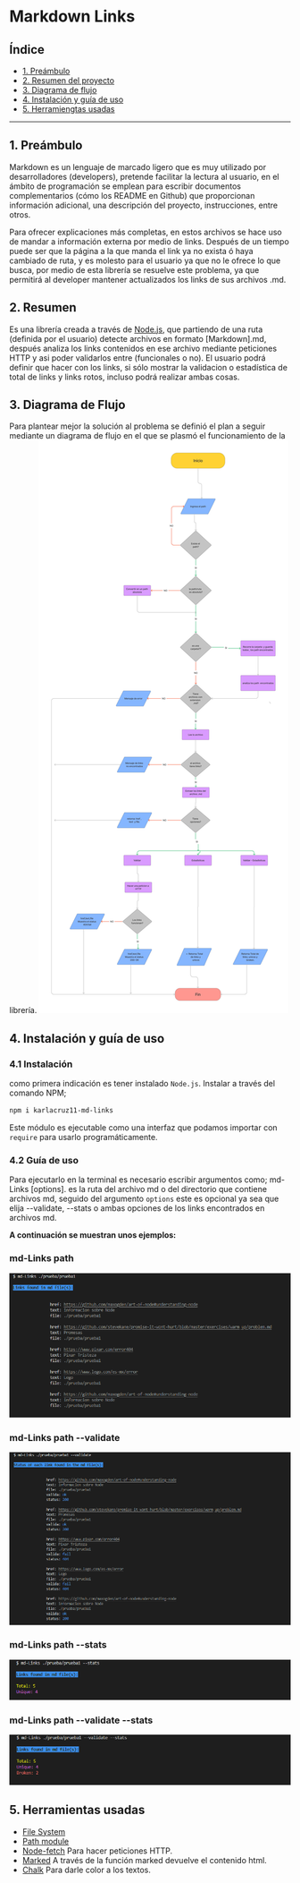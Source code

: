 # Markdown Links

## Índice

* [1. Preámbulo](#1-preámbulo)
* [2. Resumen del proyecto](#2-resumen)
* [3. Diagrama de flujo](#3-diagrama-de-flujo)
* [4. Instalación y guía de uso](#4-instalación-y-guía-de-uso)
* [5. Herramiengtas usadas](#5-herramientas-usadas)


***

## 1. Preámbulo

Markdown es un lenguaje de marcado ligero que es muy utilizado por desarrolladores (developers), pretende facilitar la lectura al usuario, en el ámbito de programación se emplean para escribir documentos complementarios (cómo los README en Github) que proporcionan información adicional, una descripción del proyecto, instrucciones, entre otros.

Para ofrecer explicaciones más completas, en estos archivos se hace uso de mandar a información externa por medio de links. Después de un tiempo puede ser que la página a la que manda el link ya no exista ó haya cambiado de ruta, y es molesto para el usuario ya que no le ofrece lo que busca, por medio de esta librería se resuelve este problema, ya que permitirá al developer mantener actualizados los links de sus archivos .md.

## 2. Resumen 

Es una librería creada a través de [Node.js](https://nodejs.org/), que partiendo de una ruta (definida por el usuario) detecte archivos en formato [Markdown].md, después analiza los links contenidos en ese archivo mediante peticiones HTTP y asi poder validarlos entre (funcionales o no). El usuario podrá definir que hacer con los links, si sólo mostrar la validacion o estadística de total de links y links rotos,  incluso podrá realizar ambas cosas.

## 3. Diagrama de Flujo 

Para plantear mejor la solución al problema se definió el plan a seguir mediante un diagrama de flujo en el que se plasmó el funcionamiento de la librería.
![Diagrama](./image/MDlinks.png)

## 4. Instalación y guía de uso 

### 4.1 Instalación

como primera indicación es tener instalado `Node.js`.
Instalar a través del comando NPM;
```sh
npm i karlacruz11-md-links
```
Este módulo es ejecutable como una interfaz que podamos importar con `require`
para usarlo programáticamente.

### 4.2 Guía de uso

Para ejecutarlo en la terminal es necesario escribir argumentos como;  md-Links <path> [options].
<path> es la ruta del archivo md o del directorio que contiene archivos md, seguido del argumento `options` este es opcional ya sea que elija --validate, --stats o ambas opciones de los links encontrados en archivos md. 
 
 **A continuación se muestran unos ejemplos:**

 ### md-Links path
 ![md-Links path](./image/md-Links-path.png)

 ### md-Links path --validate
![md-Links path --validate](./image/md-Links-path-validate.png)

### md-Links path --stats
![md-Links path --stats](./image/md-Links-path-stats.png)

### md-Links path --validate --stats
![md-Links path --validate --stats](./image/md-Links-path-validate-stats.png)

## 5. Herramientas usadas
* [File System](https://nodejs.org/dist/latest-v17.x/docs/api/fs.html#file-system)
* [Path module](https://nodejs.org/dist/latest-v17.x/docs/api/path.html)
* [Node-fetch](https://nodejs.org/dist/latest-v17.x/docs/api/fs.html#file-system) Para hacer peticiones HTTP.
* [Marked](https://www.npmjs.com/package/marked) A través de la función marked devuelve el contenido html.
* [Chalk](https://www.npmjs.com/package/chalk) Para darle color a los textos.






